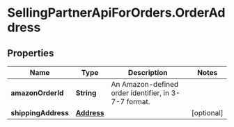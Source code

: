 # SellingPartnerApiForOrders.OrderAddress

## Properties
Name | Type | Description | Notes
------------ | ------------- | ------------- | -------------
**amazonOrderId** | **String** | An Amazon-defined order identifier, in 3-7-7 format. | 
**shippingAddress** | [**Address**](Address.md) |  | [optional] 
